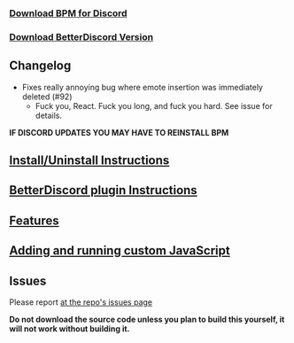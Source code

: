 ### [Download BPM for Discord](https://github.com/ByzantineFailure/BPM-for-Discord/releases/download/discord-v0.10.2-beta/BPM.for.Discord.discord-v0.10.2-beta.7z)
### [Download BetterDiscord Version](https://github.com/ByzantineFailure/BPM-for-Discord/releases/download/discord-v0.10.2-beta/betterDiscord-bpm.plugin.js)

## Changelog

* Fixes really annoying bug where emote insertion was immediately deleted (#92)
  * Fuck you, React.  Fuck you long, and fuck you hard. See issue for details.

**IF DISCORD UPDATES YOU MAY HAVE TO REINSTALL BPM**

## [Install/Uninstall Instructions](https://github.com/ByzantineFailure/BPM-for-Discord/blob/discord-v0.10.2-beta/discord/INSTALLATION.md)

## [BetterDiscord plugin Instructions](https://github.com/ByzantineFailure/BPM-for-Discord/blob/discord-v0.10.2-beta/discord/BETTERDISCORD.md)

## [Features](https://github.com/ByzantineFailure/BPM-for-Discord/blob/discord-v0.10.2-beta/discord/FEATURES.md)

## [Adding and running custom JavaScript](https://github.com/ByzantineFailure/BPM-for-Discord/blob/discord-v0.10.2-beta/discord/CUSTOMJS.md)

## Issues
Please report [at the repo's issues page](https://github.com/ByzantineFailure/bpm/issues)

**Do not download the source code unless you plan to build this yourself, it will not work without building it.**
